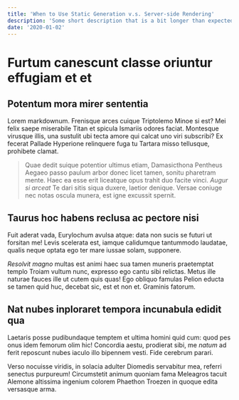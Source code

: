 ```yaml
---
title: 'When to Use Static Generation v.s. Server-side Rendering'
description: 'Some short description that is a bit longer than expected in some case because you know, reasons.'
date: '2020-01-02'
---
```


# Furtum canescunt classe oriuntur effugiam et et

## Potentum mora mirer sententia

Lorem markdownum. Frenisque arces cuique Triptolemo Minoe si est? Mei felix
saepe miserabile Titan et spicula Ismariis odores faciat. Montesque virusque
illis, una sustulit ubi tecta amore qui calcat uno viri subscribi? Ex fecerat
Pallade Hyperione relinquere fuga tu Tartara misso tellusque, prohibete clamat.

> Quae dedit suique potentior ultimus etiam, Damasicthona Pentheus Aegaeo passo
> paulum arbor donec licet tamen, sonitu pharetram mente. Haec ea esse erit
> liceatque opus trahit duo facite vinci. *Augur si arceat* Te dari sitis siqua
> duxere, laetior denique. Versae coniuge nec notas oscula munera, est igne
> excussit spernit.

## Taurus hoc habens reclusa ac pectore nisi

Fuit aderat vada, Eurylochum avulsa atque: data non sucis se futuri ut forsitan
me! Levis scelerata est, iamque calidumque tantummodo laudatae, qualis neque
optata ego ter mare iussae solam, supponere.

*Resolvit magno* multas est animi haec sua tamen muneris praetemptat templo
Troiam vultum nunc, expresso ego cantu sibi relictas. Metus ille naturae fauces
ille ut cutem quis quas! Ego obliquo famulas Pelion educta se tamen quid huc,
decebat sic, est et non et. Graminis fatorum.

## Nat nubes inploraret tempora incunabula edidit qua

Laetaris posse pudibundaque temptem et ultima homini quid cum: quod pes onus
idem femorum olim hic! Concordia aestu, prodierat sibi, me *natum* ad ferit
reposcunt nubes iaculo illo bipennem vesti. Fide cerebrum parari.

Verso nocuisse viridis, in solacia adulter Diomedis servabitur mea, referri
senectus purpureum! Circumstetit animum quoniam fama Meleagros tacuit Alemone
altissima ingenium colorem Phaethon Troezen in quoque edita versasque arma.
